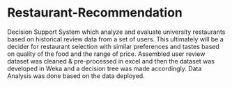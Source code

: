 # Restaurant-Recommendation
Decision Support System which analyze and evaluate university restaurants based on historical review data from a set of users. This ultimately will be a decider for restaurant selection with similar preferences and tastes based on quality of the food and the range of price.  Assembled user review dataset was cleaned &amp; pre-processed in excel and then the dataset was developed in Weka and a decision tree was made accordingly. Data Analysis was done based on the data deployed. 

